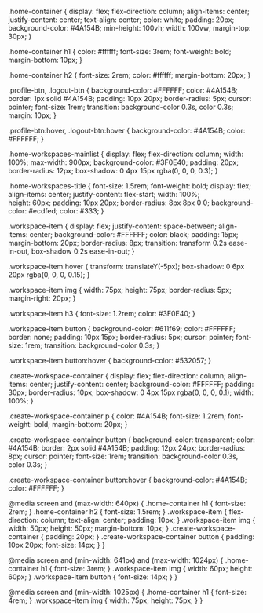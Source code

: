 
.home-container {
    display: flex;
    flex-direction: column;
    align-items: center;
    justify-content: center;
    text-align: center;
    color: white;
    padding: 20px;
    background-color: #4A154B;
    min-height: 100vh;
    width: 100vw;
    margin-top: 30px;
}

.home-container h1 {
    color: #ffffff;
    font-size: 3rem;
    font-weight: bold;
    margin-bottom: 10px;
}

.home-container h2 {
    font-size: 2rem;
    color: #ffffff;
    margin-bottom: 20px;
}

.profile-btn, .logout-btn {
    background-color: #FFFFFF;
    color: #4A154B;
    border: 1px solid #4A154B;
    padding: 10px 20px;
    border-radius: 5px;
    cursor: pointer;
    font-size: 1rem;
    transition: background-color 0.3s, color 0.3s;
    margin: 10px;
}

.profile-btn:hover, .logout-btn:hover {
    background-color: #4A154B;
    color: #FFFFFF;
}

.home-workspaces-mainlist {
    display: flex;
    flex-direction: column;
    width: 100%;
    max-width: 900px;
    background-color: #3F0E40;
    padding: 20px;
    border-radius: 12px;
    box-shadow: 0 4px 15px rgba(0, 0, 0, 0.3);
}

.home-workspaces-title {
    font-size: 1.5rem;
    font-weight: bold;
    display: flex;
    align-items: center;
    justify-content: flex-start;
    width: 100%;    
    height: 60px;
    padding: 10px 20px;
    border-radius: 8px 8px 0 0;
    background-color: #ecdfed;
    color: #333;
}

.workspace-item {
    display: flex;
    justify-content: space-between;
    align-items: center;
    background-color: #FFFFFF;
    color: black;
    padding: 15px;
    margin-bottom: 20px;
    border-radius: 8px;
    transition: transform 0.2s ease-in-out, box-shadow 0.2s ease-in-out;
}

.workspace-item:hover {
    transform: translateY(-5px);
    box-shadow: 0 6px 20px rgba(0, 0, 0, 0.15);
}

.workspace-item img {
    width: 75px;
    height: 75px;
    border-radius: 5px;
    margin-right: 20px;
}

.workspace-item h3 {
    font-size: 1.2rem;
    color: #3F0E40;
}

.workspace-item button {
    background-color: #611f69;
    color: #FFFFFF;
    border: none;
    padding: 10px 15px;
    border-radius: 5px;
    cursor: pointer;
    font-size: 1rem;
    transition: background-color 0.3s;
}

.workspace-item button:hover {
    background-color: #532057;
}

.create-workspace-container {
    display: flex;
    flex-direction: column;
    align-items: center;
    justify-content: center;
    background-color: #FFFFFF;
    padding: 30px;
    border-radius: 10px;
    box-shadow: 0 4px 15px rgba(0, 0, 0, 0.1);
    width: 100%;
}

.create-workspace-container p {
    color: #4A154B;
    font-size: 1.2rem;
    font-weight: bold;
    margin-bottom: 20px;
}

.create-workspace-container button {
    background-color: transparent;
    color: #4A154B;
    border: 2px solid #4A154B;
    padding: 12px 24px;
    border-radius: 8px;
    cursor: pointer;
    font-size: 1rem;
    transition: background-color 0.3s, color 0.3s;
}

.create-workspace-container button:hover {
    background-color: #4A154B;
    color: #FFFFFF;
}

@media screen and (max-width: 640px) {
    .home-container h1 {
        font-size: 2rem;
    }
    .home-container h2 {
        font-size: 1.5rem;
    }
    .workspace-item {
        flex-direction: column;
        text-align: center;
        padding: 10px;
    }
    .workspace-item img {
        width: 50px;
        height: 50px;
        margin-bottom: 10px;
    }
    .create-workspace-container {
        padding: 20px;
    }
    .create-workspace-container button {
        padding: 10px 20px;
        font-size: 14px;
    }
}

@media screen and (min-width: 641px) and (max-width: 1024px) {
    .home-container h1 {
        font-size: 3rem;
    }
    .workspace-item img {
        width: 60px;
        height: 60px;
    }
    .workspace-item button {
        font-size: 14px;
    }
}

@media screen and (min-width: 1025px) {
    .home-container h1 {
        font-size: 4rem;
    }
    .workspace-item img {
        width: 75px;
        height: 75px;
    }
}